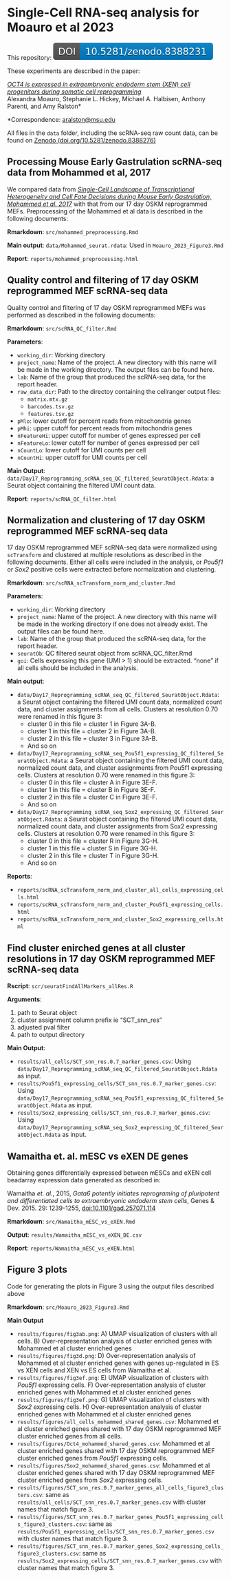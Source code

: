 # Single-Cell RNA-seq analysis for Moauro et al 2023
This repository: ![](https://github.com/slepphickey/scRNA_seq_Moauro_et_al_2023/blob/main/zenodo_doi.svg)

These experiments are described in the paper:

[_OCT4 is expressed in extraembryonic endoderm stem (XEN) cell progenitors during somatic cell reprogramming_](link)  
Alexandra Moauro, Stephanie L. Hickey, Michael A. Halbisen, Anthony Parenti, and Amy Ralston*

*Correspondence: aralston@msu.edu

All files in the `data` folder, including the scRNA-seq raw count data, can be found on [Zenodo (doi.org/10.5281/zenodo.8388276)](https://doi.org/10.5281/zenodo.8388276)

## Processing Mouse Early Gastrulation scRNA-seq data from Mohammed et al, 2017

We compared data from [_Single-Cell Landscape of Transcriptional Heterogeneity and Cell Fate Decisions during Mouse Early Gastrulation, Mohammed et al. 2017_](http://www.sciencedirect.com/science/article/pii/S2211124717309610) with that from our 17 day OSKM reprogrammed MEFs. Preprocessing of the Mohammed et al data is described in the following documents:

**Rmarkdown**: `src/mohammed_preprocessing.Rmd`

**Main output**: `data/Mohammed_seurat.rdata`: Used in `Moauro_2023_Figure3.Rmd`

**Report**: `reports/mohammed_preprocessing.html`

## Quality control and filtering of 17 day OSKM reprogrammed MEF scRNA-seq data

Quality control and filtering of 17 day OSKM reprogrammed MEFs was performed as described in the following documents:

**Rmarkdown**: `src/scRNA_QC_filter.Rmd`

**Parameters**:

  * `working_dir`: Working directory  
  * `project_name`: Name of the project. A new directory with this name will be made in the working directory. The output files can be found here.  
  * `lab`: Name of the group that produced the scRNA-seq data, for the report header. 
  * `raw_data_dir`: Path to the directoy containing the cellranger output files:  
      + `matrix.mtx.gz` 
      + `barcodes.tsv.gz` 
      + `features.tsv.gz`  
  * `pMlo`: lower cutoff for percent reads from mitochondria genes  
  * `pMhi`: upper cutoff for percent reads from mitochondria genes    
  * `nFeatureHi`: upper cutoff for number of genes expressed per cell 
  * `nFeatureLo`: lower cutoff for number of genes expressed per cell 
  * `nCountLo`: lower cutoff for UMI counts per cell  
  * `nCountHi`: upper cutoff for UMI counts per cell

**Main Output**: `data/Day17_Reprogramming_scRNA_seq_QC_filtered_SeuratObject.Rdata`: a Seurat object containing the filtered UMI count data.  

**Report**: `reports/scRNA_QC_filter.html`  

## Normalization and clustering of 17 day OSKM reprogrammed MEF scRNA-seq data

17 day OSKM reprogrammed MEF scRNA-seq data were normalized using `scTransform` and clustered at multiple resolutions as described in the following documents. Either all cells were included in the analysis, or _Pou5f1_ or _Sox2_ positive cells were extracted before normalization and clustering.

**Rmarkdown**: `src/scRNA_scTransform_norm_and_cluster.Rmd`

**Parameters**:

  * `working_dir`: Working directory  
  * `project_name`: Name of the project. A new directory with this name will be made in the working directory if one does not already exist. The output files can be found here.  
  * `lab`: Name of the group that produced the scRNA-seq data, for the report header. 
  * `seuratOb`: QC filtered seurat object from scRNA_QC_filter.Rmd  
  * `goi`: Cells expressing this gene (UMI > 1) should be extracted. “none” if all cells should be included in the analysis.  

**Main output**:

  * `data/Day17_Reprogramming_scRNA_seq_QC_filtered_SeuratObject.Rdata`: a Seurat object containing the filtered UMI count data, normalized count data, and cluster assignments from all cells. Clusters at resolution 0.70 were renamed in this figure 3:
      + cluster 0 in this file = cluster 1 in Figure 3A-B. 
      + cluster 1 in this file = cluster 2 in Figure 3A-B. 
      + cluster 2 in this file = cluster 3 in Figure 3A-B. 
      + And so on 
  * `data/Day17_Reprogramming_scRNA_seq_Pou5f1_expressing_QC_filtered_SeuratObject.Rdata`: a Seurat object containing the filtered UMI count data, normalized count data, and cluster assignments from Pou5f1 expressing cells. Clusters at resolution 0.70 were renamed in this figure 3:  
      + cluster 0 in this file = cluster A in Figure 3E-F. 
      + cluster 1 in this file = cluster B in Figure 3E-F. 
      + cluster 2 in this file = cluster C in Figure 3E-F. 
      + And so on 
  * `data/Day17_Reprogramming_scRNA_seq_Sox2_expressing_QC_filtered_SeuratObject.Rdata`: a Seurat object containing the filtered UMI count data, normalized count data, and cluster assignments from Sox2 expressing cells. Clusters at resolution 0.70 were renamed in this figure 3:  
      + cluster 0 in this file = cluster R in Figure 3G-H. 
      + cluster 1 in this file = cluster S in Figure 3G-H. 
      + cluster 2 in this file = cluster T in Figure 3G-H. 
      + And so on   

**Reports**:

  * `reports/scRNA_scTransform_norm_and_cluster_all_cells_expressing_cells.html`
  * `reports/scRNA_scTransform_norm_and_cluster_Pou5f1_expressing_cells.html`
  * `reports/scRNA_scTransform_norm_and_cluster_Sox2_expressing_cells.html`

## Find cluster enirched genes at all cluster resolutions in 17 day OSKM reprogrammed MEF scRNA-seq data

**Rscript**: `scr/seuratFindAllMarkers_allRes.R`

**Arguments**:

  1. path to Seurat object 
  2. cluster assignment column prefix ie “SCT_snn_res” 
  3. adjusted pval filter  
  4. path to output directory  

**Main Output**:

  * `results/all_cells/SCT_snn_res.0.7_marker_genes.csv`: Using `data/Day17_Reprogramming_scRNA_seq_QC_filtered_SeuratObject.Rdata` as input. 
  * `results/Pou5f1_expressing_cells/SCT_snn_res.0.7_marker_genes.csv`: Using `data/Day17_Reprogramming_scRNA_seq_Pou5f1_expressing_QC_filtered_SeuratObject.Rdata` as input. 
  * `results/Sox2_expressing_cells/SCT_snn_res.0.7_marker_genes.csv`: Using `data/Day17_Reprogramming_scRNA_seq_Sox2_expressing_QC_filtered_SeuratObject.Rdata` as input. 

## Wamaitha et. al. mESC vs eXEN DE genes

Obtaining genes differentially expressed between mESCs and eXEN cell beadarray expression data generated as described in:

Wamaitha *et. al.*, 2015, *Gata6 potently initiates reprograming of pluripotent and differentiated cells to extraembryonic endoderm stem cells*, Genes & Dev. 2015. 29: 1239-1255, [doi:10.1101/gad.257071.114](https://genesdev.cshlp.org/content/29/12/1239.long#sec-9)

**Rmarkdown**: `src/Wamaitha_mESC_vs_eXEN.Rmd`

**Output**: `results/Wamaitha_mESC_vs_eXEN_DE.csv`

**Report**: `reports/Wamaitha_mESC_vs_eXEN.html`

## Figure 3 plots

Code for generating the plots in Figure 3 using the output files described above

**Rmarkdown**: `src/Moauro_2023_Figure3.Rmd`  

**Main Output**

  * `results/figures/fig3ab.png`: A) UMAP visualization of clusters with all cells. B) Over-representation analysis of cluster enriched genes with Mohammed et al cluster enriched genes  
  * `results/figures/fig3d.png`: D) Over-representation analysis of Mohammed et al cluster enriched genes with genes up-regulated in ES vs XEN cells and XEN vs ES cells from Wamaitha et al.  
  * `results/figures/fig3ef.png`: E) UMAP visualization of clusters with _Pou5f1_ expressing cells. F) Over-representation analysis of cluster enriched genes with Mohammed et al cluster enriched genes  
  * `results/figures/fig3ef.png`: G) UMAP visualization of clusters with _Sox2_ expressing cells. H) Over-representation analysis of cluster enriched genes with Mohammed et al cluster enriched genes  
  * `results/figures/all_cells_mohammed_shared_genes.csv`: Mohammed et al cluster enriched genes shared with 17 day OSKM reprogrammed MEF cluster enriched genes from all cells.  
  * `results/figures/Oct4_mohammed_shared_genes.csv`: Mohammed et al cluster enriched genes shared with 17 day OSKM reprogrammed MEF cluster enriched genes from _Pou5f1_ expressing cells.  
  * `results/figures/Sox2_mohammed_shared_genes.csv`: Mohammed et al cluster enriched genes shared with 17 day OSKM reprogrammed MEF cluster enriched genes from _Sox2_ expressing cells.  
  * `results/figures/SCT_snn_res.0.7_marker_genes_all_cells_figure3_clusters.csv`: same as `results/all_cells/SCT_snn_res.0.7_marker_genes.csv` with cluster names that match figure 3. 
  * `results/figures/SCT_snn_res.0.7_marker_genes_Pou5f1_expressing_cells_figure3_clusters.csv`: same as `results/Pou5f1_expressing_cells/SCT_snn_res.0.7_marker_genes.csv` with cluster names that match figure 3. 
  * `results/figures/SCT_snn_res.0.7_marker_genes_Sox2_expressing_cells_figure3_clusters.csv`: same as `results/Sox2_expressing_cells/SCT_snn_res.0.7_marker_genes.csv` with cluster names that match figure 3. 
